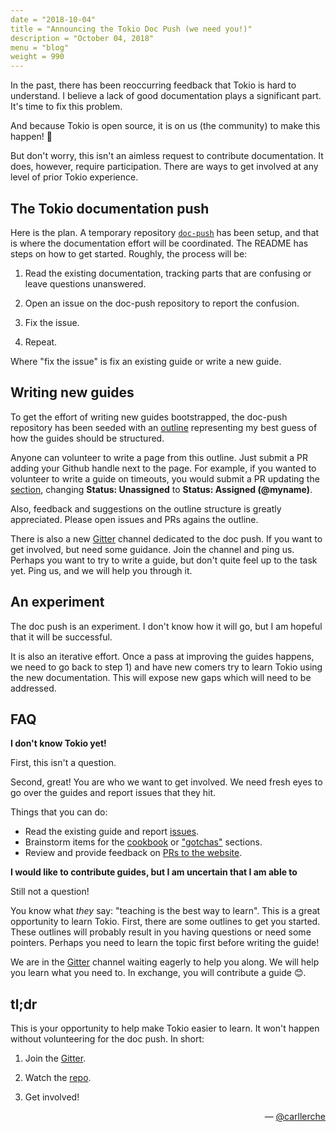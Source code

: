 ```yaml
---
date = "2018-10-04"
title = "Announcing the Tokio Doc Push (we need you!)"
description = "October 04, 2018"
menu = "blog"
weight = 990
---
```


In the past, there has been reoccurring feedback that Tokio is hard to
understand. I believe a lack of good documentation plays a significant part.
It's time to fix this problem.

And because Tokio is open source, it is on us (the community) to make this
happen! 👏

But don't worry, this isn't an aimless request to contribute documentation. It
does, however, require participation. There are ways to get involved at any
level of prior Tokio experience.

## The Tokio documentation push

Here is the plan. A temporary repository
[`doc-push`](http://github.com/tokio-rs/doc-push) has been setup, and that is
where the documentation effort will be coordinated. The README has steps on how
to get started. Roughly, the process will be:

1) Read the existing documentation, tracking parts that are confusing or leave
questions unanswered.

2) Open an issue on the doc-push repository to report the confusion.

3) Fix the issue.

4) Repeat.

Where "fix the issue" is fix an existing guide or write a new guide.

## Writing new guides

To get the effort of writing new guides bootstrapped, the doc-push repository
has been seeded with an [outline] representing my best guess of how the guides
should be structured.

Anyone can volunteer to write a page from this outline. Just submit a PR adding
your Github handle next to the page. For example, if you wanted to volunteer to
write a guide on timeouts, you would submit a PR updating the
[section](https://github.com/tokio-rs/doc-push/blob/master/outline/tracking-time.md#timeouts),
changing **Status: Unassigned** to **Status: Assigned (@myname)**.

Also, feedback and suggestions on the outline structure is greatly appreciated.
Please open issues and PRs agains the outline.

There is also a new [Gitter] channel dedicated to the doc push. If you want to
get involved, but need some guidance. Join the channel and ping us.  Perhaps you
want to try to write a guide, but don't quite feel up to the task yet. Ping us,
and we will help you through it.

## An experiment

The doc push is an experiment. I don't know how it will go, but I am
hopeful that it will be successful.

It is also an iterative effort. Once a pass at improving the guides happens, we
need to go back to step 1) and have new comers try to learn Tokio using the new
documentation. This will expose new gaps which will need to be addressed.

## FAQ

**I don't know Tokio yet!**

First, this isn't a question.

Second, great! You are who we want to get involved. We need fresh eyes to go
over the guides and report issues that they hit.

Things that you can do:

* Read the existing guide and report [issues].
* Brainstorm items for the [cookbook] or ["gotchas"][gotcha] sections.
* Review and provide feedback on [PRs to the website][prs].

**I would like to contribute guides, but I am uncertain that I am able to**

Still not a question!

You know what *they* say: "teaching is the best way to learn". This is a great
opportunity to learn Tokio. First, there are some outlines to get you started.
These outlines will probably result in you having questions or need some
pointers. Perhaps you need to learn the topic first before writing the guide!

We are in the [Gitter] channel waiting eagerly to help you along. We will help
you learn what you need to. In exchange, you will contribute a guide 😊.

## tl;dr

This is your opportunity to help make Tokio easier to learn. It won't happen
without volunteering for the doc push. In short:

1) Join the [Gitter].

2) Watch the [repo].

3) Get involved!

<div style="text-align:right">&mdash; <a href="https://github.com/carllerche">@carllerche</a></div>

[issues]: https://github.com/tokio-rs/doc-push/issues/new
[cookbook]: https://github.com/tokio-rs/doc-push/issues/23
[gotcha]: https://github.com/tokio-rs/doc-push/issues/14
[prs]: https://github.com/tokio-rs/website/pulls
[outline]: https://github.com/tokio-rs/doc-push/blob/master/outline/README.md
[Gitter]: https://gitter.im/tokio-rs/doc-blitz
[repo]: https://github.com/tokio-rs/doc-push
